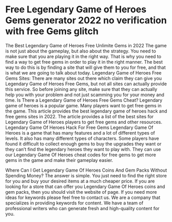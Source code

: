 # Free Legendary Game of Heroes Gems generator 2022 no verification with free Gems glitch

The Best Legendary Game of Heroes Free Unlimite Gems in 2022
The game is not just about the gameplay, but also about the strategy. You need to make sure that you are playing it in the right way. That is why you need to find a way to get free gems in order to play it in the right manner. The best way to do this is by finding a site that will give them to you for free, and that is what we are going to talk about today.
Legendary Game of Heroes Free Gems Sites:
There are many sites out there which claim they can give you Legendary Game of Heroes Free Gems, but not all sites can actually provide this service. So before joining any site, make sure that they can actually help you with your problem and not just scamming you for your money and time.
Is There a Legendary Game of Heroes Free Gems Cheat?
Legendary game of heroes is a popular game. Many players want to get free gems in the game. This article provides the best legendary game of heroes hack and free gems sites in 2022.
The article provides a list of the best sites for Legendary Game of Heroes players to get free gems and other resources.
Legendary Game Of Heroes Hack For Free Gems
Legendary Game Of Heroes is a game that has many features and a lot of different types of levels. It also has many different types of characters. Some players have found it difficult to collect enough gems to buy the upgrades they want or they can’t find the legendary heroes they want to play with. They can use our Legendary Game Of Heroes cheat codes for free gems to get more gems in the game and make their gameplay easier.

Where Can I Get Legendary Game Of Heroes Coins And Gem Packs Without Spending Money?
The answer is simple. You just need to find the right store for you and buy your desired items at a much cheaper price.
If you are looking for a store that can offer you Legendary Game Of Heroes coins and gem packs, then you should visit the website of page.
If you need more ideas for keywords please feel free to contact us.
We are a company that specializes in providing keywords for content. We have a team of professional writers who can generate fresh and high-quality content for you.
 
